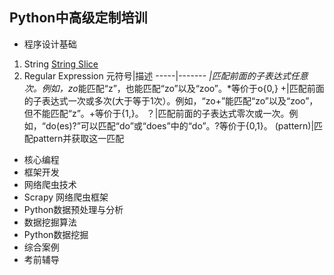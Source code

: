 ## Python中高级定制培训
* 程序设计基础
1. String [String Slice](https://www.digitalocean.com/community/tutorials/how-to-index-and-slice-strings-in-python-3)
2. Regular Expression
元符号|描述
-----|-------
*|匹配前面的子表达式任意次。例如，zo*能匹配“z”，也能匹配“zo”以及“zoo”。*等价于o{0,}
+|匹配前面的子表达式一次或多次(大于等于1次）。例如，“zo+”能匹配“zo”以及“zoo”，但不能匹配“z”。+等价于{1,}。
？|匹配前面的子表达式零次或一次。例如，“do(es)?”可以匹配“do”或“does”中的“do”。?等价于{0,1}。
(pattern)|匹配pattern并获取这一匹配




* 核心编程
* 框架开发
* 网络爬虫技术
* Scrapy 网络爬虫框架
* Python数据预处理与分析
* 数据挖掘算法
* Python数据挖掘
* 综合案例
* 考前辅导

